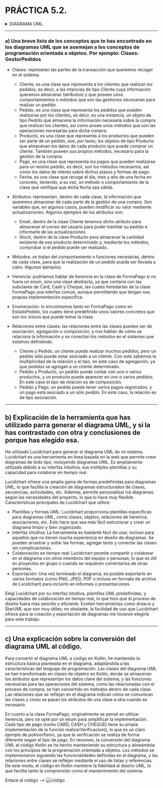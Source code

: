 # PRÁCTICA 5.2.

<details> 
 <summary>DIAGRAMA UML</summary>
 
<br> 
  <details><summary>Requisitos del diagrama</summary>

  <br>
  
   Para diseñar un sistema que gestione los pedidos de mi empresa, es necesario considerar los siguientes requerimientos:

>- Los pedidos los realizan los clientes, y pueden contener uno o varios productos.
> 
>- Debe registrar la información de cada pedido, incluyendo la fecha en que se realizó.
> 
>- Estos productos deben estar registrados en el sistema junto con su información correspondiente (nombre, descripción, precio, impuestos, etc.).
> 
>- El sistema debe ser capaz de calcular el coste total de cada pedido, teniendo en cuenta la cantidad de cada producto incluido en el pedido, sus precios individuales y los impuestos correspondientes.
> 
>- Debe haber un registro actualizado del stock de cada producto, de forma que se pueda informar al cliente si habrá algún retraso en la entrega debido a falta de stock.
> 
>- Cada pedido puede ser pagado de una sola vez o en varios pagos.
> 
>- Se debe ser capaz de registrar la información de cada pago realizado por el cliente.
> 
>- Las formas de pago aceptadas por el sistema son: Card (número, fecha de caducidad y tipo de tarjeta), Cash  (Tipo de moneda) y cheque (nombre y banco).
> 
>- Cada pedido puede estar en uno de los siguientes estados: pdte, pgdo, pcdo, envdo, entgdo. El estado de cada pedido debe ser actualizado en el sistema en función de su evolución.

  </details>

![image](https://github.com/user-attachments/assets/23d9e371-5ab4-48d4-9a5d-55e724aced2a)

</details>

<hr>

### a) Una breve lista de los conceptos que te has encontrado en los diagramas UML que se asemejan a los conceptos de programación orientada a objetos. Por ejemplo: Clases: GestorPedidos

- Clases: represetan las partes de la transacción que queremos recoger en el sistema.
  - Cliente, es una clase que representa a los clientes que realizan los pedidos, es decir, a las intancias de tipo Cliente cuya información queremos almacenar (atributos) y que poseen unos comportamientos o métodos que son las gestiones necesarias para realizar un pedido.
  - Pedido, es una clase que representa los pedidos que pueden realizarse por los clientes, es decir, es una instancia, un objeto de tipo Pedido que almacena la información necesaria sobre la compra que realizan los clientes, así como posee unos métodos que son las operaciones necesarias para dicha compra.
  - Producto, es una clase que representa a los productos que pueden ser parte de un pedido, son, por tanto, los objetos de tipo Producto que almacenan los datos de cada producto que puede comprar un cliente. También poseen sus propios métodos, necesario para la gestión de la compra.
  - Pago, es una clase que representa los pagos que pueden realizarse para un mismo pedido, es decir, son los métodos necesarios, así como los datos de interes sobre dichos plazos y formas de pago.
  - Fecha, es una clase que recoge el día, mes y año de una fecha en concreto, teniendo, a su vez, un método o comportamiento de la clase que verifique que dicha fecha sea válida.

- Atributos: representan, dentro de cada clase, la información que queremos almacenar de cada parte de la gestión de una compra. Son variables que, en algunos casos, pueden modificar su valor mediente actualizaciones. Algunos ejemplos de los atributos son:
   - Email, dentro de la clase Cliente tenemos dicho atributo para almacenar el correo del usuario para poder tramitar su pedido e informarle de las actualizaciones.
   - Stock, dentro de la clase Producto para almacenar la cantidad existente de ese producto determinado y, mediante los métodos, comprobar si el pedido puede ser realizado.
  
- Métodos: se tratan del comportamiento o funciones necesarias, dentro de cada clase, para que la realización de un pedido pueda ser llevada a cabo. Algunos ejemplos:

- Herencia: podríamos hablar de herencia en la clase de FormaPago si no fuera un enum, sino una clase abstracta, ya que contaría con las subclases de Card, Cash y Cheque, las cuales heredarían de la clase FormaPago una interfaz común, aunque permitiendo que tengan sus propias implementación específica.

- Enumeración: lo encontramos tanto en FormaPago como en EstadoPedido, los cuales tiene predefinido unos valores concretos que son los únicos que puede tomar la clase.

- Relaciones entre clases: las relaciones entre las clases pueden ser de asociación, agregación o composición, y nos hablan de cómo se relaciona la información y se conectan los métodos en el sistemas que estamos definiendo.
  - Cliente y Pedido, un cliente puede realizar muchos pedidos, pero un pedido sólo puede estar asociado a un cliente. Con esto sabemos la multiplicidad de la relación y el tipo, en este caso de agregación, ya que pedidos se agregan a un cliente determinado.
  - Pedido y Producto, un pedido puede contar con uno o varios productos, y un producto puede aparecer en uno o varios pedidos. En este caso el tipo de relación es de composición.
  - Pedido y Pago, un pedido puede tener varios pagos registrados, y un pago está asociado a un sólo pedido. En este caso, la relación es de tipo asociación.

<hr>

## b) Explicación de la herramienta que has utilizado parra generar el diagrama UML, y si la has contrastado con otra y conclusiones de porque has elegido esa.

He utilizado Lucidchart para generar el diagrama UML de mi sistema. Lucidchart es una herramienta en línea basada en la web que permite crear diagramas de todo tipo, incluyendo diagramas UML. Es ampliamente utilizada debido a su interfaz intuitiva, sus múltiples plantillas y su capacidad para colaborar en tiempo real.

Lucidchart ofrece una amplia gama de formas predefinidas para diagramas UML, lo que facilita la creación de diagramas estructurados de clases, secuencias, actividades, etc. Además, permite personalizar los diagramas según las necesidades del proyecto, lo que lo hace muy flexible. Características principales de Lucidchart que utilicé:
- Plantillas y formas UML: Lucidchart proporciona plantillas específicas para diagramas UML, como clases, objetos, relaciones de herencia, asociaciones, etc. Esto hace que sea más fácil estructurar y crear un diagrama limpio y bien organizado.
- Interfaz intuitiva: La herramienta es bastante fácil de usar, incluso para aquellos que no tienen mucha experiencia en diseño de diagramas. Se pueden arrastrar y soltar las formas, agregar texto y conectar las clases sin complicaciones.
- Colaboración en tiempo real: Lucidchart permite compartir y colaborar en el diagrama con otros miembros del equipo o personas, lo que es útil en proyectos en grupo o cuando se requieren comentarios de otras personas.
- Exportación: Una vez terminado el diagrama, es posible exportarlo en varios formatos (como PNG, JPEG, PDF o incluso en formato de archivo de Lucidchart) para incluirlo en informes o presentaciones.

Elegí Lucidchart por su interfaz intuitiva, plantillas UML predefinidas, y capacidades de colaboración en tiempo real, lo que hizo que el proceso de diseño fuera más sencillo y eficiente. Exsiten herramientas como draw.io y StarUML que son muy útiles; no obstante, la facilidad de uso que Lucidchart ofrece para la creación y exportación de diagramas me hicieron elegirla para este trabajo.

<hr>

## c) Una explicación sobre la conversión del diagrama UML al código.

Para convertir el diagrama UML a código en Kotlin, he mantenido la estructura básica planteada en el diagrama, adaptándola a las características del lenguaje de programación. Las clases del diagrama UML se han transformado en clases de objetos en Kotlin, donde se almacenan los atributos que representan los datos clave del sistema, y las funciones necesarias para las operaciones del sistema, como las relacionadas con el proceso de compra, se han convertido en métodos dentro de cada clase. Las relaciones que se reflejan en el diagrama indican cómo se comunican las clases y cómo se pasan los atributos de una clase a otra cuando es necesario.

En cuanto a la clase FormaPago, originalmente se pensé en utilizar herencia, pero se opté por un enum para simplificar la implementación. Cada tipo de pago (como CARD, CASH y CHEQUE) tiene su propia implementación de la función realizarVerificacion(), lo que es un claro ejemplo de polimorfismo, ya que la verificación se realiza de forma diferente según el tipo de pago. En resumen, la conversión del diagrama UML al código Kotlin se ha hecho manteniendo su estructura y alineándola con los principios de la programación orientada a objetos. Los métodos se implementaron siguiendo las funcionalidades definidas en el diagrama, y las relaciones entre clases se reflejan mediante el uso de listas y referencias. De este modo, el código en Kotlin mantiene la fidelidad al diseño UML, lo que facilita tanto la comprensión como el mantenimiento del sistema.

Enlace al código --> 
![código](https://github.com/Lmrocio/Practica_5.2_Entornos/blob/main/Main.kt)
